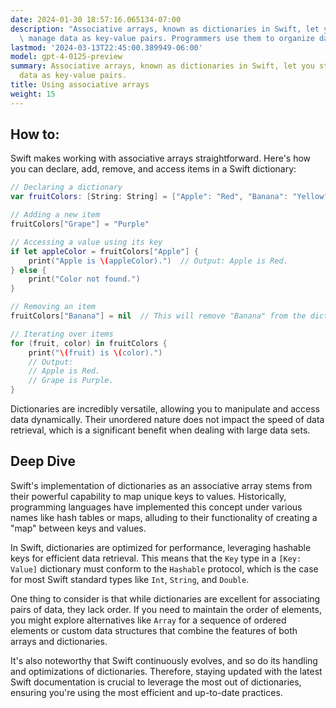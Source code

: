 ```yaml
---
date: 2024-01-30 18:57:16.065134-07:00
description: "Associative arrays, known as dictionaries in Swift, let you store and\
  \ manage data as key-value pairs. Programmers use them to organize data efficiently,\u2026"
lastmod: '2024-03-13T22:45:00.389949-06:00'
model: gpt-4-0125-preview
summary: Associative arrays, known as dictionaries in Swift, let you store and manage
  data as key-value pairs.
title: Using associative arrays
weight: 15
---
```


## How to:
Swift makes working with associative arrays straightforward. Here's how you can declare, add, remove, and access items in a Swift dictionary:

```Swift
// Declaring a dictionary
var fruitColors: [String: String] = ["Apple": "Red", "Banana": "Yellow"]

// Adding a new item
fruitColors["Grape"] = "Purple"

// Accessing a value using its key
if let appleColor = fruitColors["Apple"] {
    print("Apple is \(appleColor).")  // Output: Apple is Red.
} else {
    print("Color not found.")
}

// Removing an item
fruitColors["Banana"] = nil  // This will remove "Banana" from the dictionary

// Iterating over items
for (fruit, color) in fruitColors {
    print("\(fruit) is \(color).")
    // Output:
    // Apple is Red.
    // Grape is Purple.
}
```

Dictionaries are incredibly versatile, allowing you to manipulate and access data dynamically. Their unordered nature does not impact the speed of data retrieval, which is a significant benefit when dealing with large data sets.

## Deep Dive
Swift's implementation of dictionaries as an associative array stems from their powerful capability to map unique keys to values. Historically, programming languages have implemented this concept under various names like hash tables or maps, alluding to their functionality of creating a "map" between keys and values.

In Swift, dictionaries are optimized for performance, leveraging hashable keys for efficient data retrieval. This means that the `Key` type in a `[Key: Value]` dictionary must conform to the `Hashable` protocol, which is the case for most Swift standard types like `Int`, `String`, and `Double`.

One thing to consider is that while dictionaries are excellent for associating pairs of data, they lack order. If you need to maintain the order of elements, you might explore alternatives like `Array` for a sequence of ordered elements or custom data structures that combine the features of both arrays and dictionaries.

It's also noteworthy that Swift continuously evolves, and so do its handling and optimizations of dictionaries. Therefore, staying updated with the latest Swift documentation is crucial to leverage the most out of dictionaries, ensuring you're using the most efficient and up-to-date practices.
